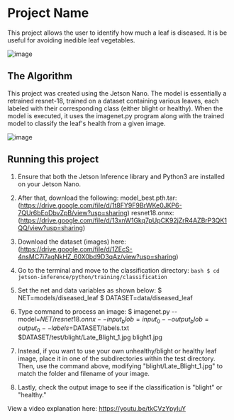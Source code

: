 # Project Name

 This project allows the user to identify how much a leaf is diseased. It is be useful for avoiding inedible leaf vegetables.

![image](https://github.com/user-attachments/assets/479e4d28-492d-48f6-b1db-ea7ea09b9222)

## The Algorithm

This project was created using the Jetson Nano. The model is essentially a retrained resnet-18, trained on a dataset containing various leaves, each labeled with their corresponding class (either blight or healthy). When the model is executed, it uses the imagenet.py program along with the trained model to classify the leaf's health from a given image.

![image](https://github.com/user-attachments/assets/a94d6219-d804-4416-92a0-8be3156d27a7)


## Running this project

1. Ensure that both the Jetson Inference library and Python3 are installed on your Jetson Nano.
   
3. After that, download the following:
   model_best.pth.tar: (https://drive.google.com/file/d/1t8FY9F9BrWKe0JKP6-7QUr6bEoDbvZpB/view?usp=sharing)
   resnet18.onnx: (https://drive.google.com/file/d/13xnW1Gkq7pUpCK92jZrR4AZBrP3QK1QQ/view?usp=sharing)
   
5. Download the dataset (images) here: (https://drive.google.com/file/d/1ZEcS-4nsMC7i7aqNkHZ_60X0bd9D3qAz/view?usp=sharing)
   
7. Go to the terminal and move to the classification directory:
   ```bash $ cd jetson-inference/python/training/classification```
   
9. Set the net and data variables as shown below:
   $ NET=models/diseased_leaf
   $ DATASET=data/diseased_leaf
   
11. Type command to process an image:
   $ imagenet.py --model=$NET/resnet18.onnx --input_blob=input_0 --output_blob=output_0 --labels=$DATASET/labels.txt $DATASET/test/blight/Late_Blight_1.jpg blight1.jpg

13. Instead, if you want to use your own unhealthy/blight or healthy leaf image, place it in one of the subdirectories within the test directory. Then, use the command above, modifying "blight/Late_Blight_1.jpg" to match the folder and filename of your image.
    
15. Lastly, check the output image to see if the classification is "blight" or "healthy."
    
View a video explanation here: https://youtu.be/tkCVzYpyIuY
